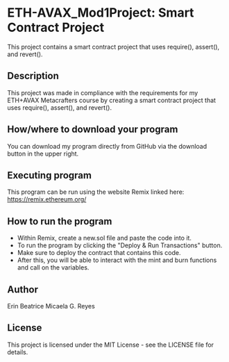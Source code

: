 # ETH-AVAX_Mod1Project: Smart Contract Project
This project contains a smart contract project that uses require(), assert(), and revert().


## Description
This project was made in compliance with the requirements for my ETH+AVAX Metacrafters course by creating a smart contract project that uses require(), assert(), and revert().


## How/where to download your program
You can download my program directly from GitHub via the download button in the upper right.


## Executing program
This program can be run using the website Remix linked here: https://remix.ethereum.org/


## How to run the program
- Within Remix, create a new.sol file and paste the code into it.
- To run the program by clicking the "Deploy & Run Transactions" button.
- Make sure to deploy the contract that contains this code.
- After this, you will be able to interact with the mint and burn functions and call on the variables.

## Author
Erin Beatrice Micaela G. Reyes

## License
This project is licensed under the MIT License - see the LICENSE file for details.
